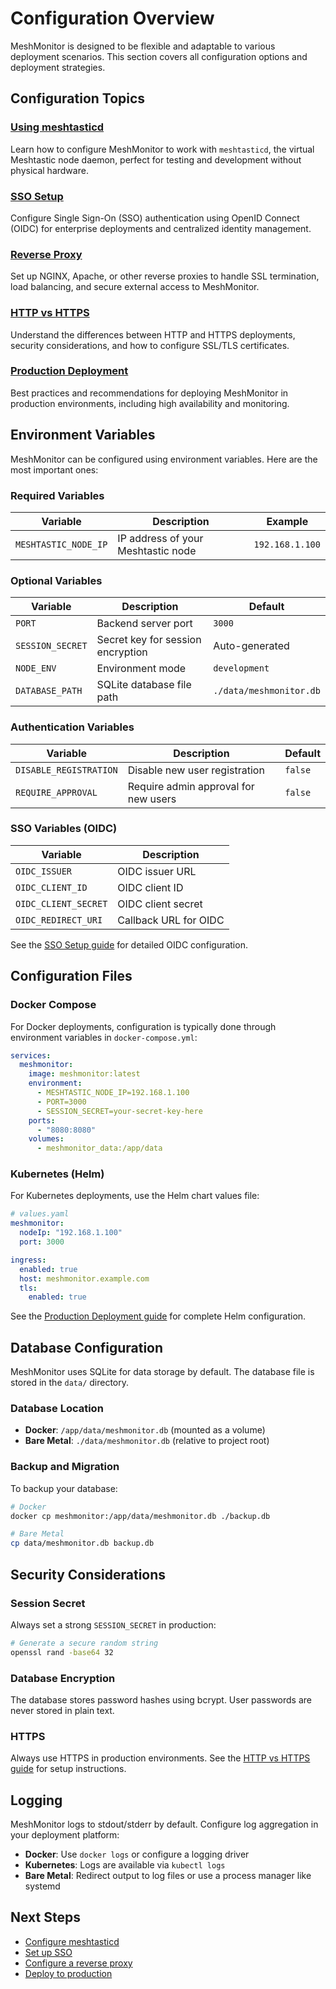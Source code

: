 # Configuration Overview

MeshMonitor is designed to be flexible and adaptable to various deployment scenarios. This section covers all configuration options and deployment strategies.

## Configuration Topics

### [Using meshtasticd](/configuration/meshtasticd)
Learn how to configure MeshMonitor to work with `meshtasticd`, the virtual Meshtastic node daemon, perfect for testing and development without physical hardware.

### [SSO Setup](/configuration/sso)
Configure Single Sign-On (SSO) authentication using OpenID Connect (OIDC) for enterprise deployments and centralized identity management.

### [Reverse Proxy](/configuration/reverse-proxy)
Set up NGINX, Apache, or other reverse proxies to handle SSL termination, load balancing, and secure external access to MeshMonitor.

### [HTTP vs HTTPS](/configuration/http-vs-https)
Understand the differences between HTTP and HTTPS deployments, security considerations, and how to configure SSL/TLS certificates.

### [Production Deployment](/configuration/production)
Best practices and recommendations for deploying MeshMonitor in production environments, including high availability and monitoring.

## Environment Variables

MeshMonitor can be configured using environment variables. Here are the most important ones:

### Required Variables

| Variable | Description | Example |
|----------|-------------|---------|
| `MESHTASTIC_NODE_IP` | IP address of your Meshtastic node | `192.168.1.100` |

### Optional Variables

| Variable | Description | Default |
|----------|-------------|---------|
| `PORT` | Backend server port | `3000` |
| `SESSION_SECRET` | Secret key for session encryption | Auto-generated |
| `NODE_ENV` | Environment mode | `development` |
| `DATABASE_PATH` | SQLite database file path | `./data/meshmonitor.db` |

### Authentication Variables

| Variable | Description | Default |
|----------|-------------|---------|
| `DISABLE_REGISTRATION` | Disable new user registration | `false` |
| `REQUIRE_APPROVAL` | Require admin approval for new users | `false` |

### SSO Variables (OIDC)

| Variable | Description |
|----------|-------------|
| `OIDC_ISSUER` | OIDC issuer URL |
| `OIDC_CLIENT_ID` | OIDC client ID |
| `OIDC_CLIENT_SECRET` | OIDC client secret |
| `OIDC_REDIRECT_URI` | Callback URL for OIDC |

See the [SSO Setup guide](/configuration/sso) for detailed OIDC configuration.

## Configuration Files

### Docker Compose

For Docker deployments, configuration is typically done through environment variables in `docker-compose.yml`:

```yaml
services:
  meshmonitor:
    image: meshmonitor:latest
    environment:
      - MESHTASTIC_NODE_IP=192.168.1.100
      - PORT=3000
      - SESSION_SECRET=your-secret-key-here
    ports:
      - "8080:8080"
    volumes:
      - meshmonitor_data:/app/data
```

### Kubernetes (Helm)

For Kubernetes deployments, use the Helm chart values file:

```yaml
# values.yaml
meshmonitor:
  nodeIp: "192.168.1.100"
  port: 3000

ingress:
  enabled: true
  host: meshmonitor.example.com
  tls:
    enabled: true
```

See the [Production Deployment guide](/configuration/production) for complete Helm configuration.

## Database Configuration

MeshMonitor uses SQLite for data storage by default. The database file is stored in the `data/` directory.

### Database Location

- **Docker**: `/app/data/meshmonitor.db` (mounted as a volume)
- **Bare Metal**: `./data/meshmonitor.db` (relative to project root)

### Backup and Migration

To backup your database:

```bash
# Docker
docker cp meshmonitor:/app/data/meshmonitor.db ./backup.db

# Bare Metal
cp data/meshmonitor.db backup.db
```

## Security Considerations

### Session Secret

Always set a strong `SESSION_SECRET` in production:

```bash
# Generate a secure random string
openssl rand -base64 32
```

### Database Encryption

The database stores password hashes using bcrypt. User passwords are never stored in plain text.

### HTTPS

Always use HTTPS in production environments. See the [HTTP vs HTTPS guide](/configuration/http-vs-https) for setup instructions.

## Logging

MeshMonitor logs to stdout/stderr by default. Configure log aggregation in your deployment platform:

- **Docker**: Use `docker logs` or configure a logging driver
- **Kubernetes**: Logs are available via `kubectl logs`
- **Bare Metal**: Redirect output to log files or use a process manager like systemd

## Next Steps

- [Configure meshtasticd](/configuration/meshtasticd)
- [Set up SSO](/configuration/sso)
- [Configure a reverse proxy](/configuration/reverse-proxy)
- [Deploy to production](/configuration/production)
